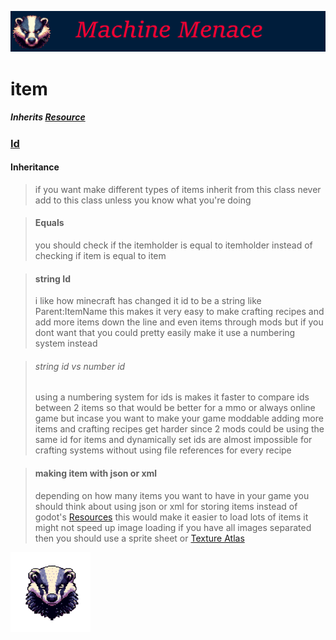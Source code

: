 ![banner](https://github.com/williamjseim/williamjseim/blob/main/Documentation/MarkdownBanner.png)
# item
##### Inherits [Resource](https://docs.godotengine.org/en/stable/classes/class_resource.html#class-resource)

### [Id](#string-id)


#### Inheritance
>if you want make different types of items inherit from this class never add to this class unless you know what you're doing

>#### Equals
>you should check if the itemholder is equal to itemholder instead of checking if item is equal to item

>#### string Id
>i like how minecraft has changed it id to be a string like Parent:ItemName this makes it very easy to make crafting recipes and add more items down the line and even items through mods but if you dont want that you could pretty easily make it use a numbering system instead

>###### string id vs number id
>using a numbering system for ids is makes it faster to compare ids between 2 items so that would be better for a mmo or always online game but incase you want to make your game moddable adding more items and crafting recipes get harder since 2 mods could be using the same id for items and dynamically set ids are almost impossible for crafting systems without using file references for every recipe

>#### making item with json or xml
>depending on how many items you want to have in your game you should think about using json or xml for storing items instead of godot's [Resources](https://docs.godotengine.org/en/stable/classes/class_resource.html#class-resource) this would make it easier to load lots of items it might not speed up image loading if you have all images separated then you should use a sprite sheet or
[Texture Atlas](https://docs.godotengine.org/en/stable/classes/class_atlastexture.html)

![Watermark](https://github.com/williamjseim/williamjseim/blob/main/Documentation/MarkDownWatermark.png)